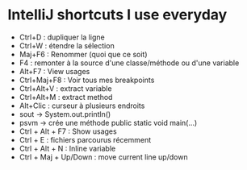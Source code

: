 # IntelliJ shortcuts I use everyday

- Ctrl+D : dupliquer la ligne
- Ctrl+W : étendre la sélection
- Maj+F6 : Renommer (quoi que ce soit)
- F4 : remonter à la source d'une classe/méthode ou d'une variable
- Alt+F7 : View usages
- Ctrl+Maj+F8 : Voir tous mes breakpoints
- Ctrl+Alt+V : extract variable
- Ctrl+Alt+M : extract method
- Alt+Clic : curseur à plusieurs endroits
- sout -> System.out.println()
- psvm -> crée une méthode public static void main(...)
- Ctrl + Alt + F7 : Show usages
- Ctrl + E : fichiers parcourus récemment
- Ctrl + Alt + N : Inline variable
- Ctrl + Maj + Up/Down : move current line up/down
